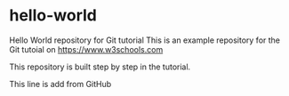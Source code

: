 # hello-world
Hello World repository for Git tutorial
This is an example repository for the Git tutoial on https://www.w3schools.com

This repository is built step by step in the tutorial.

This line is add from GitHub
